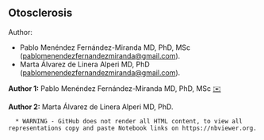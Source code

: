 Otosclerosis
--------------

Author:
* Pablo Menéndez Fernández-Miranda MD, PhD, MSc (pablomenendezfernandezmiranda@gmail.com).
* Marta Álvarez de Linera Alperi MD, PhD (pablomenendezfernandezmiranda@gmail.com).

**Author 1:** Pablo Menéndez Fernández-Miranda MD, PhD, MSc  [✉️](mailto:pablomenendezfernandezmiranda@gmail.com)

**Author 2:** Marta Álvarez de Linera Alperi MD, PhD.





      * WARNING - GitHub does not render all HTML content, to view all representations copy and paste Notebook links on https://nbviewer.org.
